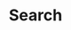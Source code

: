 ---
title: "Search" # in any language you want
layout: "search" # is necessary
# url: "/archive"
# description: "Description for Search"
summary: "search"
placeholder: "搜点啥吧"
---